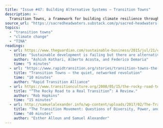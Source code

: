```yaml
---
title: "Issue #47: Building Alternative Systems – Transition Towns"
description: >-
  Transition Towns, a framework for building climate resilience through an emphasis on localization, has been incredibly successful. But is it fundamentally reformist or radical? Can it be both?
source_url: "https://sacredheadwaters.substack.com/p/sacred-headwaters-47-building-alternative"
topics:
  - "transition towns"
  - "climate change"
  - "TINA"
readings:
  - url: https://www.theguardian.com/sustainable-business/2015/jul/21/capitalism-alternatives-sustainable-development-failing
    title: "Sustainable development is failing but there are alternatives to capitalism"
    author: "Ashish Kothari, Alberto Acosta, and Federico Demaria"
    time: "5 minutes"
  - url: "https://www.rapidtransition.org/stories/transition-towns-the-quiet-networked-revolution/"
    title: "Transition Towns – the quiet, networked revolution"
    time: "10 minutes"
    author: "Rapid Transition Alliance"
  - url: https://www.transitionculture.org/2008/05/15/the-rocky-road-to-a-real-transition-by-paul-chatterton-and-alice-cutler-a-review/
    title: "“The Rocky Road to a Real Transition”: A Review."
    author: "Rob Hopkins"
    time: "15 minutes"
  - url: http://samuelalexander.info/wp-content/uploads/2017/02/The-Transition-Movement-Samuel-Alexander.pdf
    title: "The Transition Movement: Questions of Diversity, Power, and Affluence"
    time: "40 minutes"
    author: "Esther Alloun and Samuel Alexander"
---
```


